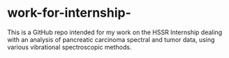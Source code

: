 # work-for-internship-

This is a GitHub repo intended for my work on the HSSR Internship dealing with an analysis of pancreatic carcinoma spectral and tumor data, using various vibrational spectroscopic methods. 
